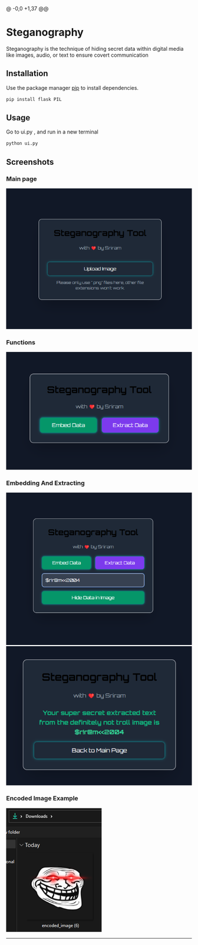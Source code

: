 @ -0,0 +1,37 @@
# Steganography

Steganography is the technique of hiding secret data within digital media like images, audio, or text to ensure covert communication

## Installation

Use the package manager [pip](https://pip.pypa.io/en/stable/) to install dependencies.

```bash
pip install flask PIL
```

## Usage

Go to ui.py , and run in a new terminal 
```bash
python ui.py
```

## Screenshots

### Main page 
![Alt text](ProjectDemo/main.png)

### Functions 

![Alt text](ProjectDemo/function.png)

### Embedding And Extracting 

![Alt text](ProjectDemo/embedding.png)
![Alt text](ProjectDemo/extracted.png)

### Encoded Image Example 

![Alt text](ProjectDemo/encodedImageInFolder.png)
****
